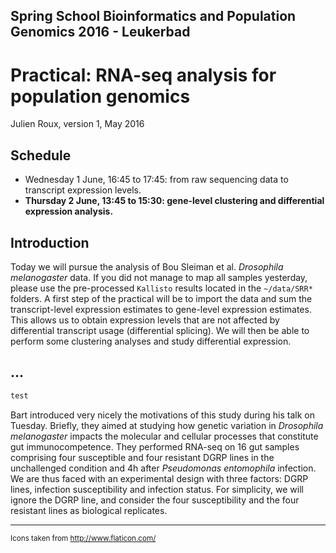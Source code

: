 Spring School Bioinformatics and Population Genomics 2016 - Leukerbad
---------------------------------------

# Practical: RNA-seq analysis for population genomics

Julien Roux, version 1, May 2016

## Schedule
* Wednesday 1 June, 16:45 to 17:45: from raw sequencing data to transcript expression levels.
* **Thursday 2 June, 13:45 to 15:30: gene-level clustering and differential expression analysis.**

## Introduction
Today we will pursue the analysis of Bou Sleiman et al. *Drosophila melanogaster* data. If you did not manage to map all samples yesterday, please use the pre-processed `Kallisto` results located in the `~/data/SRR*` folders. A first step of the practical will be to import the data and sum the transcript-level expression estimates to gene-level expression estimates. This allows us to obtain expression levels that are not affected by differential transcript usage (differential splicing). We will then be able to perform some clustering analyses and study differential expression. 

## ...
```R
test
```


Bart introduced very nicely the motivations of this study during his talk on Tuesday. Briefly, they aimed at studying how genetic variation in *Drosophila melanogaster* impacts the molecular and cellular processes that constitute gut immunocompetence. They performed RNA-seq on 16 gut samples comprising four susceptible and four resistant DGRP lines in the unchallenged condition and 4h after *Pseudomonas entomophila* infection. We are thus faced with an experimental design with three factors: DGRP lines, infection susceptibility and infection status. For simplicity, we will ignore the DGRP line, and consider the four susceptibility and the four resistant lines as biological replicates.




---------------------------------------
<sub>Icons taken from http://www.flaticon.com/</sub>

<!--
## TO DO: how to implement code folding/hiding?
          easiest is probably to have 2 versions, one with code, one without
          or change file names to generic file names

* TO DO: prepare short presentation of: 
  * kallisto. Fast + accurate: game changer
  * DTU/DE/DTE. DE confounded by DTU
  * limma-voom on TPM, etc

![Question](round-help-button.png)
![Tip](elemental-tip.png)
![To do](wrench-and-hammer.png)

http://www.emoji-cheat-sheet.com/
-->